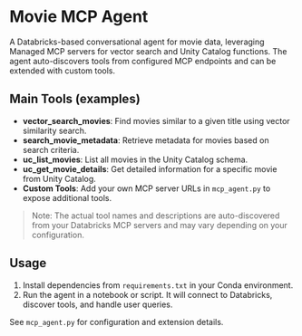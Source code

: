# Movie MCP Agent

A Databricks-based conversational agent for movie data, leveraging Managed MCP servers for vector search and Unity Catalog functions. The agent auto-discovers tools from configured MCP endpoints and can be extended with custom tools.

## Main Tools (examples)
- **vector_search_movies**: Find movies similar to a given title using vector similarity search.
- **search_movie_metadata**: Retrieve metadata for movies based on search criteria.
- **uc_list_movies**: List all movies in the Unity Catalog schema.
- **uc_get_movie_details**: Get detailed information for a specific movie from Unity Catalog.
- **Custom Tools**: Add your own MCP server URLs in `mcp_agent.py` to expose additional tools.

> Note: The actual tool names and descriptions are auto-discovered from your Databricks MCP servers and may vary depending on your configuration.

## Usage
1. Install dependencies from `requirements.txt` in your Conda environment.
2. Run the agent in a notebook or script. It will connect to Databricks, discover tools, and handle user queries.

See `mcp_agent.py` for configuration and extension details.
